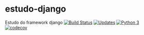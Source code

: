 # estudo-django
Estudo do framework django
[![Build Status](https://travis-ci.com/pedromadureira000/estudo-django.svg?branch=main)](https://travis-ci.com/pedromadureira000/estudo-django)
[![Updates](https://pyup.io/repos/github/pedromadureira000/estudo-django/shield.svg)](https://pyup.io/repos/github/pedromadureira000/estudo-django/)
[![Python 3](https://pyup.io/repos/github/pedromadureira000/estudo-django/python-3-shield.svg)](https://pyup.io/repos/github/pedromadureira000/estudo-django/)
[![codecov](https://codecov.io/gh/pedromadureira000/estudo-django/branch/main/graph/badge.svg?token=6CXIAZ6EWR)](https://codecov.io/gh/pedromadureira000/estudo-django)

